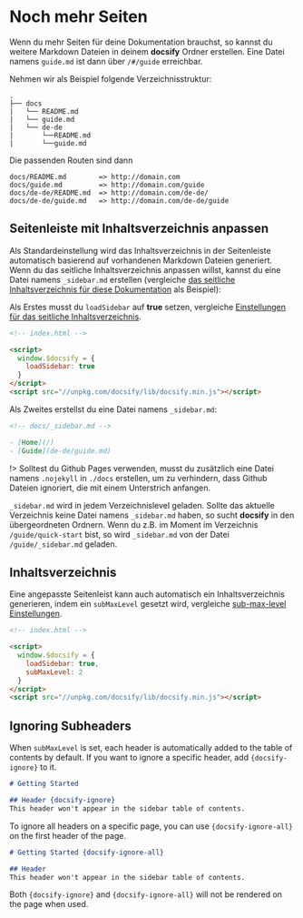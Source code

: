 # Noch mehr Seiten

Wenn du mehr Seiten für deine Dokumentation brauchst, so kannst du weitere Markdown Dateien in deinem **docsify** Ordner erstellen. Eine Datei namens `guide.md` ist dann über `/#/guide` erreichbar.

Nehmen wir als Beispiel folgende Verzeichnisstruktur:

```text
.
├── docs
|   └── README.md
|   └── guide.md
|   └── de-de
|       └──README.md
|       └──guide.md
```

Die passenden Routen sind dann

```text
docs/README.md        => http://domain.com
docs/guide.md         => http://domain.com/guide
docs/de-de/README.md  => http://domain.com/de-de/
docs/de-de/guide.md   => http://domain.com/de-de/guide
```

## Seitenleiste mit Inhaltsverzeichnis anpassen

Als Standardeinstellung wird das Inhaltsverzeichnis in der Seitenleiste automatisch basierend auf vorhandenen Markdown Dateien generiert. Wenn du das seitliche Inhaltsverzeichnis anpassen willst, kannst du eine Datei namens `_sidebar.md` erstellen (vergleiche [das seitliche Inhaltsverzeichnis für diese Dokumentation](https://github.com/QingWei-Li/docsify/blob/master/docs/de-de/_sidebar.md) als Beispiel):

Als Erstes musst du `loadSidebar` auf **true** setzen, vergleiche [Einstellungen für das seitliche Inhaltsverzeichnis](configuration.md#load-sidebar).

```html
<!-- index.html -->

<script>
  window.$docsify = {
    loadSidebar: true
  }
</script>
<script src="//unpkg.com/docsify/lib/docsify.min.js"></script>
```

Als Zweites erstellst du eine Datei namens `_sidebar.md`:

```markdown
<!-- docs/_sidebar.md -->

- [Home](/)
- [Guide](de-de/guide.md)
```

!> Solltest du Github Pages verwenden, musst du zusätzlich eine Datei namens `.nojekyll` in `./docs` erstellen, um zu verhindern, dass Github Dateien ignoriert, die mit einem Unterstrich anfangen.

`_sidebar.md` wird in jedem Verzeichnislevel geladen. Sollte das aktuelle Verzeichnis keine Datei namens `_sidebar.md` haben, so sucht **docsify** in den übergeordneten Ordnern. Wenn du z.B. im Moment im Verzeichnis `/guide/quick-start` bist,  so wird `_sidebar.md` von der Datei `/guide/_sidebar.md` geladen.

## Inhaltsverzeichnis

Eine angepasste Seitenleist kann auch automatisch ein Inhaltsverzeichnis generieren, indem ein `subMaxLevel` gesetzt wird, vergleiche [sub-max-level Einstellungen](configuration.md#sub-max-level).

```html
<!-- index.html -->

<script>
  window.$docsify = {
    loadSidebar: true,
    subMaxLevel: 2
  }
</script>
<script src="//unpkg.com/docsify/lib/docsify.min.js"></script>
```

## Ignoring Subheaders

When `subMaxLevel` is set, each header is automatically added to the table of contents by default. If you want to ignore a specific header, add `{docsify-ignore}` to it.

```markdown
# Getting Started

## Header {docsify-ignore}
This header won't appear in the sidebar table of contents.
```

To ignore all headers on a specific page, you can use `{docsify-ignore-all}` on the first header of the page.

```markdown
# Getting Started {docsify-ignore-all}

## Header
This header won't appear in the sidebar table of contents.
```

Both `{docsify-ignore}` and `{docsify-ignore-all}` will not be rendered on the page when used.
